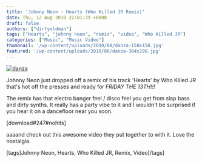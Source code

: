 ```yaml
---
title: 'Johnny Neon - Hearts (Who Killed JR Remix)'
date: Thu, 12 Aug 2010 22:01:39 +0000
draft: false
authors: ["dirtyoldman"]
tags: ["Hearts", "johnny neon", "remix", "video", "Who Killed JR"]
categories: ["Music", "Music Video"]
thumbnail: '/wp-content/uploads/2010/08/danza-150x150.jpg'
featured: '/wp-content/uploads/2010/08/danza-304x190.jpg'
---
```


[![](/wp-content/uploads/2010/08/danza.jpg "danza")](/2010/08/13/johnny-neon-hearts-who-killed-jr-remix/danza/)

Johnny Neon just dropped off a remix of his track 'Hearts' by Who Killed JR that's hot off the presses and ready for _FRIDAY THE 13TH!!!_

The remix has that electro banger feel / disco feel you get from slap bass and dirty synths. It really has a party vibe to it and I wouldn't be surprised if you hear it on a dancefloor near you soon.

\[download#247#nohits\]

aaaand check out this awesome video they put together to with it. Love the nostalgia.

\[tags\]Johnny Neon, Hearts, Who Killed JR, Remix, Video\[/tags\]